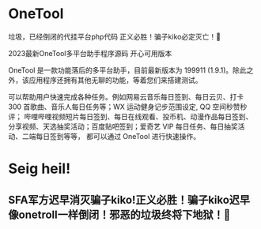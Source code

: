 # OneTool
垃圾，已经倒闭的代挂平台php代码 正义必胜！骗子kiko必定灭亡！🌝

2023最新OneTool多平台助手程序源码 开心可用版本

OneTool 是一款功能落后的多平台助手，目前最新版本为 199911 (1.9.1)。除此之外，该应用程序还拥有其他无聊的功能，等着您们来搭建测试。

可以帮助用户快速完成各种任务。例如网易云音乐每日签到、每日云贝、打卡 300 首歌曲、音乐人每日任务等；WX 运动健身记步范围设定, QQ 空间秒赞秒评；
哔哩哔哩视频短片每日签到、每日在线观看、投币机、动漫作品每日签到、分享视频、天选抽奖活动；百度贴吧签到；爱奇艺 VIP 每日任务、每日抽奖活动、二端每日签到等等，
都可以通过 OneTool 进行快速操作。

 # Seig heil! 

 ## SFA军方迟早消灭骗子kiko!正义必胜！骗子kiko迟早像onetroll一样倒闭！邪恶的垃圾终将下地狱！🌝
